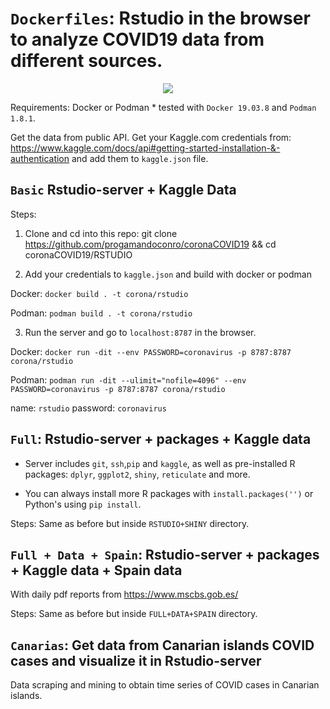 # ```Dockerfiles```: Rstudio in the browser to analyze COVID19 data from different sources. 

<div style="text-align:center"><img src="https://github.com/progamandoconro/corona-COVID19/blob/master/COVID19_Rstudio_VC.png?raw=true" /></div>

Requirements:
Docker or Podman * tested with ```Docker 19.03.8``` and  ```Podman 1.8.1```.

Get the data from public API. Get your Kaggle.com credentials from: https://www.kaggle.com/docs/api#getting-started-installation-&-authentication and add them to ```kaggle.json``` file.

## ```Basic``` Rstudio-server + Kaggle Data

Steps:
1. Clone and cd into this repo: git clone https://github.com/progamandoconro/coronaCOVID19 && cd coronaCOVID19/RSTUDIO

2. Add your credentials to ```kaggle.json``` and build with docker or podman

Docker: ```docker build . -t corona/rstudio```

Podman: ```podman build . -t corona/rstudio```

3. Run the server and go to ```localhost:8787``` in the browser.

Docker: ```docker run -dit --env PASSWORD=coronavirus -p 8787:8787 corona/rstudio```

Podman: ```podman run -dit --ulimit="nofile=4096" --env PASSWORD=coronavirus -p 8787:8787 corona/rstudio```

name: ```rstudio```
password: ```coronavirus```


## ```Full```: Rstudio-server + packages + Kaggle data

* Server includes ```git```, ```ssh```,```pip``` and ```kaggle```, as well as pre-installed R packages: ```dplyr```, ```ggplot2```, ```shiny```, ```reticulate``` and more. 

* You can always install more R packages with ```install.packages('')``` or Python's using ```pip install```.

Steps: Same as before but inside ```RSTUDIO+SHINY``` directory.


## ```Full + Data + Spain```: Rstudio-server + packages + Kaggle data + Spain data

With daily pdf reports from https://www.mscbs.gob.es/

Steps: Same as before but inside ```FULL+DATA+SPAIN``` directory.


## ```Canarias```: Get data from Canarian islands COVID cases and visualize it in Rstudio-server

Data scraping and mining to obtain time series of COVID cases in Canarian islands.  
